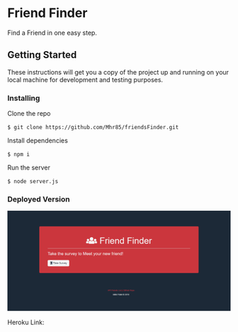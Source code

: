 # Friend Finder

Find a Friend in one easy step.

## Getting Started

These instructions will get you a copy of the project up and running on your local machine for development and testing purposes.

### Installing

Clone the repo
```
$ git clone https://github.com/Mhr85/friendsFinder.git

```
Install dependencies

```
$ npm i

```

Run the server

```
$ node server.js

```

### Deployed Version 

![Main Page](app/public/assets/images/Mainpage.png)


Heroku Link: 
